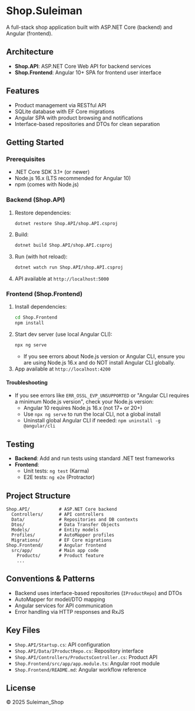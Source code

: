 # Shop.Suleiman

A full-stack shop application built with ASP.NET Core (backend) and Angular (frontend).

## Architecture
- **Shop.API**: ASP.NET Core Web API for backend services
- **Shop.Frontend**: Angular 10+ SPA for frontend user interface

## Features
- Product management via RESTful API
- SQLite database with EF Core migrations
- Angular SPA with product browsing and notifications
- Interface-based repositories and DTOs for clean separation

## Getting Started

### Prerequisites
- .NET Core SDK 3.1+ (or newer)
- Node.js 16.x (LTS recommended for Angular 10)
- npm (comes with Node.js)

### Backend (Shop.API)
1. Restore dependencies:
   ```sh
   dotnet restore Shop.API/shop.API.csproj
   ```
2. Build:
   ```sh
   dotnet build Shop.API/shop.API.csproj
   ```
3. Run (with hot reload):
   ```sh
   dotnet watch run Shop.API/shop.API.csproj
   ```
4. API available at `http://localhost:5000`


### Frontend (Shop.Frontend)
1. Install dependencies:
   ```sh
   cd Shop.Frontend
   npm install
   ```
2. Start dev server (use local Angular CLI):
   ```sh
   npx ng serve
   ```
   - If you see errors about Node.js version or Angular CLI, ensure you are using Node.js 16.x and do NOT install Angular CLI globally.
3. App available at `http://localhost:4200`

#### Troubleshooting
- If you see errors like `ERR_OSSL_EVP_UNSUPPORTED` or "Angular CLI requires a minimum Node.js version", check your Node.js version:
  - Angular 10 requires Node.js 16.x (not 17+ or 20+)
  - Use `npx ng serve` to run the local CLI, not a global install
  - Uninstall global Angular CLI if needed: `npm uninstall -g @angular/cli`

## Testing
- **Backend**: Add and run tests using standard .NET test frameworks
- **Frontend**:
  - Unit tests: `ng test` (Karma)
  - E2E tests: `ng e2e` (Protractor)

## Project Structure
```
Shop.API/           # ASP.NET Core backend
  Controllers/      # API controllers
  Data/             # Repositories and DB contexts
  Dtos/             # Data Transfer Objects
  Models/           # Entity models
  Profiles/         # AutoMapper profiles
  Migrations/       # EF Core migrations
Shop.Frontend/      # Angular frontend
  src/app/          # Main app code
    Products/       # Product feature
    ...
```

## Conventions & Patterns
- Backend uses interface-based repositories (`IProductRepo`) and DTOs
- AutoMapper for model/DTO mapping
- Angular services for API communication
- Error handling via HTTP responses and RxJS

## Key Files
- `Shop.API/Startup.cs`: API configuration
- `Shop.API/Data/IProductRepo.cs`: Repository interface
- `Shop.API/Controllers/ProductsController.cs`: Product API
- `Shop.Frontend/src/app/app.module.ts`: Angular root module
- `Shop.Frontend/README.md`: Angular workflow reference

## License
© 2025 Suleiman_Shop
